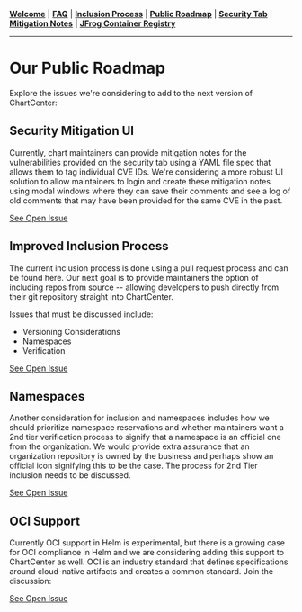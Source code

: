 [__Welcome__](README.md) | [__FAQ__](faq.md) | [__Inclusion Process__](inclusion.md) | [__Public Roadmap__](roadmap.md) | [__Security Tab__](security.md) | [__Mitigation Notes__](securitymitigationspec.md) | [__JFrog Container Registry__](jfrog-cr.md)

------

# Our Public Roadmap 
Explore the issues we're considering to add to the next version of ChartCenter:

## Security Mitigation UI
Currently, chart maintainers can provide mitigation notes for the vulnerabilities provided on the security tab using a YAML file spec that allows them to tag individual CVE IDs. We're considering a more robust UI solution to allow maintainers to login and create these mitigation notes using modal windows where they can save their comments and see a log of old comments that may have been provided for the same CVE in the past. 

[See Open Issue](https://github.com/jfrog/chartcenter/issues/2)

## Improved Inclusion Process
The current inclusion process is done using a pull request process and can be found here. Our next goal is to provide maintainers the option of including repos from source -- allowing developers to push directly from their git repository straight into ChartCenter.

Issues that must be discussed include:
* Versioning Considerations
* Namespaces
* Verification

[See Open Issue](#)

## Namespaces

Another consideration for inclusion and namespaces includes how we should prioritize namespace reservations and whether maintainers want a 2nd tier verification process to signify that a namespace is an official one from the organization. We would provide extra assurance that an organization repository is owned by the business and perhaps show an official icon signifying this to be the case. The process for 2nd Tier inclusion needs to be discussed.

[See Open Issue](#)

## OCI Support

Currently OCI support in Helm is experimental, but there is a growing case for OCI compliance in Helm and we are considering adding this support to ChartCenter as well. OCI is an industry standard that defines specifications around cloud-native artifacts and creates a common standard. Join the discussion:

[See Open Issue](#)
